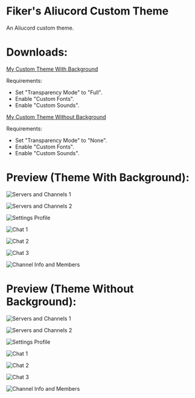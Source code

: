 # Fiker's Aliucord Custom Theme
An Aliucord custom theme.

# Downloads:
[My Custom Theme With Background](https://raw.githubusercontent.com/ItzF1ker1/Fiker-Aliucord-Custom-Theme/main/Fikers%20Actual%20Theme%20XD.json)

Requirements:
- Set "Transparency Mode" to "Full".
- Enable "Custom Fonts".
- Enable "Custom Sounds".

[My Custom Theme Without Background](https://raw.githubusercontent.com/ItzF1ker1/Fiker-Aliucord-Custom-Theme/main/Fiker's%20Actual%20Theme%20XD%20(NoCustomBG).json)

Requirements:
- Set "Transparency Mode" to "None".
- Enable "Custom Fonts".
- Enable "Custom Sounds".

# Preview (Theme With Background):
![Servers and Channels 1](https://raw.githubusercontent.com/ItzF1ker1/Fiker-Aliucord-Custom-Theme/main/images/Servers_And_Channels_1.png)

![Servers and Channels 2](https://raw.githubusercontent.com/ItzF1ker1/Fiker-Aliucord-Custom-Theme/main/images/Servers_And_Channels_2.png)

![Settings Profile](https://raw.githubusercontent.com/ItzF1ker1/Fiker-Aliucord-Custom-Theme/main/images/Settings_Profile.png)

![Chat 1](https://raw.githubusercontent.com/ItzF1ker1/Fiker-Aliucord-Custom-Theme/main/images/Chat_1.png)

![Chat 2](https://raw.githubusercontent.com/ItzF1ker1/Fiker-Aliucord-Custom-Theme/main/images/Chat_2.png)

![Chat 3](https://raw.githubusercontent.com/ItzF1ker1/Fiker-Aliucord-Custom-Theme/main/images/Chat_3.png)

![Channel Info and Members](https://raw.githubusercontent.com/ItzF1ker1/Fiker-Aliucord-Custom-Theme/main/images/Channel_Info_And_Members.png)

# Preview (Theme Without Background):
![Servers and Channels 1](https://raw.githubusercontent.com/ItzF1ker1/Fiker-Aliucord-Custom-Theme/main/images/Servers%20and%20Channels%201%20NoBG.png)

![Servers and Channels 2](https://raw.githubusercontent.com/ItzF1ker1/Fiker-Aliucord-Custom-Theme/main/images/Servers%20and%20Channels%202%20NoBG.png)

![Settings Profile](https://raw.githubusercontent.com/ItzF1ker1/Fiker-Aliucord-Custom-Theme/main/images/Settings%20Profile%20NoBG.png)

![Chat 1](https://raw.githubusercontent.com/ItzF1ker1/Fiker-Aliucord-Custom-Theme/main/images/Chat%201%20NoBG.png)

![Chat 2](https://raw.githubusercontent.com/ItzF1ker1/Fiker-Aliucord-Custom-Theme/main/images/Chat%202%20NoBG.png)

![Chat 3](https://raw.githubusercontent.com/ItzF1ker1/Fiker-Aliucord-Custom-Theme/main/images/Chat%203%20NoBG.png)

![Channel Info and Members](https://raw.githubusercontent.com/ItzF1ker1/Fiker-Aliucord-Custom-Theme/main/images/Channel%20Info%20And%20Members%20NoBG.png)
